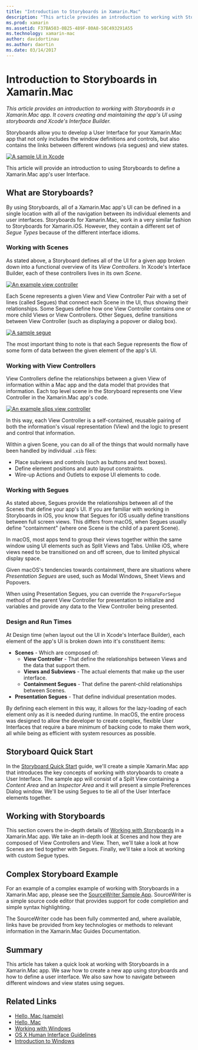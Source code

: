```yaml
---
title: "Introduction to Storyboards in Xamarin.Mac"
description: "This article provides an introduction to working with Storyboards in a Xamarin.Mac app. It covers creating and maintaining the app's UI using storyboards and Xcode's Interface Builder."
ms.prod: xamarin
ms.assetid: F37BA503-0B25-489F-80A8-58C493291A55
ms.technology: xamarin-mac
author: davidortinau
ms.author: daortin
ms.date: 03/14/2017
---
```


# Introduction to Storyboards in Xamarin.Mac

_This article provides an introduction to working with Storyboards in a Xamarin.Mac app. It covers creating and maintaining the app's UI using storyboards and Xcode's Interface Builder._

Storyboards allow you to develop a User Interface for your Xamarin.Mac app that not only includes the window definitions and controls, but also contains the links between different windows (via segues) and view states.

[![](images/intro01.png "A sample UI in Xcode")](images/intro01.png#lightbox)

This article will provide an introduction to using Storyboards to define a Xamarin.Mac app's user Interface.

<a name="What-are-Storyboards" />

## What are Storyboards?

By using Storyboards, all of a Xamarin.Mac app's UI can be defined in a single location with all of the navigation between its individual elements and user interfaces. Storyboards for Xamarin.Mac, work in a very similar fashion to Storyboards for Xamarin.iOS. However, they contain a different set of _Segue Types_ because of the different interface idioms.

<a name="Working-with-Scenes" />

### Working with Scenes

As stated above, a Storyboard defines all of the UI for a given app broken down into a functional overview of its _View Controllers_. In Xcode's Interface Builder, each of these controllers lives in its own _Scene_.

[![](images/intro02.png "An example view controller")](images/intro02.png#lightbox)

Each Scene represents a given View and View Controller Pair with a set of lines (called Segues) that connect each Scene in the UI, thus showing their relationships. Some Segues define how one View Controller contains one or more child Views or View Controllers. Other Segues, define transitions between View Controller (such as displaying a popover or dialog box).

[![](images/intro03.png "A sample segue")](images/intro03.png#lightbox)

The most important thing to note is that each Segue represents the flow of some form of data between the given element of the app's UI.

<a name="Working-with-View-Controllers" />

### Working with View Controllers

View Controllers define the relationships between a given View of information within a Mac app and the data model that provides that information. Each top level scene in the Storyboard represents one View Controller in the Xamarin.Mac app's code.

[![](images/intro04.png "An example slips view controller")](images/intro04.png#lightbox)

In this way, each View Controller is a self-contained, reusable pairing of both the information's visual representation (View) and the logic to present and control that information.

Within a given Scene, you can do all of the things that would normally have been handled by individual `.xib` files:

- Place subviews and controls (such as buttons and text boxes).
- Define element positions and auto layout constraints.
- Wire-up Actions and Outlets to expose UI elements to code.

<a name="Working-with-Segues" />

### Working with Segues

As stated above, Segues provide the relationships between all of the Scenes that define your app's UI. If you are familiar with working in Storyboards in iOS, you know that Segues for iOS usually define transitions between full screen views. This differs from macOS, when Segues usually define "containment" (where one Scene is the child of a parent Scene).

In macOS, most apps tend to group their views together within the same window using UI elements such as Split Views and Tabs. Unlike iOS, where views need to be transitioned on and off screen, due to limited physical display space.

Given macOS's tendencies towards containment, there are situations where _Presentation Segues_ are used, such as Modal Windows, Sheet Views and Popovers.

When using Presentation Segues, you can override the `PrepareForSegue` method of the parent View Controller for presentation to initialize and variables and provide any data to the View Controller being presented.

<a name="Design-and-Run-Times" />

### Design and Run Times

At Design time (when layout out the UI in Xcode's Interface Builder), each element of the app's UI is broken down into it's constituent items:

- **Scenes** - Which are composed of:
  - **View Controller** - That define the relationships between Views and the data that support them.
  - **Views and Subviews** - The actual elements that make up the user interface.
  - **Containment Segues** - That define the parent-child relationships between Scenes.
- **Presentation Segues** - That define individual presentation modes.

By defining each element in this way, it allows for the lazy-loading of each element only as it is needed during runtime. In macOS, the entire process was designed to allow the developer to create complex, flexible User Interfaces that require a bare minimum of backing code to make them work, all while being as efficient with system resources as possible.

<a name="Storyboard-Quick-Start" />

## Storyboard Quick Start

In the [Storyboard Quick Start](~/mac/platform/storyboards/quickstart.md) guide, we'll create a simple Xamarin.Mac app that introduces the key concepts of working with storyboards to create a User Interface. The sample app will consist of a Spilt View containing a _Content Area_ and an _Inspector Area_ and it will present a simple Preferences Dialog window. We'll be using Segues to tie all of the User Interface elements together.

<a name="Working-with-Storyboards" />

## Working with Storyboards

This section covers the in-depth details of [Working with Storyboards](~/mac/platform/storyboards/indepth.md) in a Xamarin.Mac app. We take an in-depth look at Scenes and how they are composed of View Controllers and View. Then, we'll take a look at how Scenes are tied together with Segues. Finally, we'll take a look at working with custom Segue types.

<a name="Complex-Storyboard-Example" />

## Complex Storyboard Example

For an example of a complex example of working with Storyboards in a Xamarin.Mac app, please see the [SourceWriter Sample App](https://docs.microsoft.com/samples/xamarin/mac-samples/sourcewriter). SourceWriter is a simple source code editor that provides support for code completion and simple syntax highlighting.

The SourceWriter code has been fully commented and, where available, links have be provided from key technologies or methods to relevant information in the Xamarin.Mac Guides Documentation.

<a name="Summary" />

## Summary

This article has taken a quick look at working with Storyboards in a Xamarin.Mac app. We saw how to create a new app using storyboards and how to define a user interface. We also saw how to navigate between different windows and view states using segues.

## Related Links

- [Hello, Mac (sample)](https://docs.microsoft.com/samples/xamarin/mac-samples/hello-mac)
- [Hello, Mac](~/mac/get-started/hello-mac.md)
- [Working with Windows](~/mac/user-interface/window.md)
- [OS X Human Interface Guidelines](https://developer.apple.com/library/mac/documentation/UserExperience/Conceptual/OSXHIGuidelines/)
- [Introduction to Windows](https://developer.apple.com/library/mac/documentation/Cocoa/Conceptual/WinPanel/Introduction.html#//apple_ref/doc/uid/10000031-SW1)
